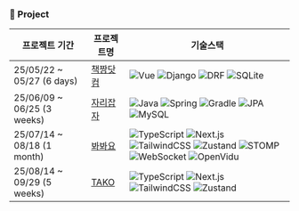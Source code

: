 ### 📁 Project

| 프로젝트 기간 | 프로젝트명 | 기술스택 |
| -------------- | ---------- | -------- |
| 25/05/22 ~ 05/27 (6 days) | [책짱닷컴](https://github.com/Jodndud/ai-library-community-bookjjang.com-) | ![Vue](https://img.shields.io/badge/Vue-3.x-4FC08D?logo=vue.js&logoColor=white) ![Django](https://img.shields.io/badge/Django-4.x-092E20?logo=django&logoColor=white) ![DRF](https://img.shields.io/badge/DRF-3.x-red?logo=django&logoColor=white) ![SQLite](https://img.shields.io/badge/SQLite-3-003B57?logo=sqlite&logoColor=white) |
| 25/06/09 ~ 06/25 (3 weeks) | [자리잡자](https://github.com/Jodndud/businessArea_backend) | ![Java](https://img.shields.io/badge/Java-17-007396?logo=openjdk&logoColor=white) ![Spring](https://img.shields.io/badge/Spring_Boot-3.x-6DB33F?logo=spring&logoColor=white) ![Gradle](https://img.shields.io/badge/Gradle-8.x-02303A?logo=gradle&logoColor=white) ![JPA](https://img.shields.io/badge/Spring_Data_JPA-3.x-6DB33F?logo=spring&logoColor=white) ![MySQL](https://img.shields.io/badge/MySQL-8.0-4479A1?logo=mysql&logoColor=white) |
| 25/07/14 ~ 08/18 (1 month) | [봐봐요](https://github.com/Jodndud/bwabwayo) | ![TypeScript](https://img.shields.io/badge/TypeScript-5.x-3178C6?logo=typescript&logoColor=white) ![Next.js](https://img.shields.io/badge/Next.js-14-000000?logo=nextdotjs&logoColor=white) ![TailwindCSS](https://img.shields.io/badge/Tailwind_CSS-3.x-06B6D4?logo=tailwindcss&logoColor=white) ![Zustand](https://img.shields.io/badge/Zustand-State_Management-FF6F61?logo=react&logoColor=white) ![STOMP](https://img.shields.io/badge/STOMP-Protocol-FF8000?logo=stomp&logoColor=white) ![WebSocket](https://img.shields.io/badge/WebSocket-RealTime-010101?logo=socket.io&logoColor=white) ![OpenVidu](https://img.shields.io/badge/OpenVidu-Video_Conference-3333FF?logo=webrtc&logoColor=white)
| 25/08/14 ~ 09/29 (5 weeks) | [TAKO](https://github.com/Jodndud/tako-) | ![TypeScript](https://img.shields.io/badge/TypeScript-5.x-3178C6?logo=typescript&logoColor=white) ![Next.js](https://img.shields.io/badge/Next.js-14-000000?logo=nextdotjs&logoColor=white) ![TailwindCSS](https://img.shields.io/badge/Tailwind_CSS-3.x-06B6D4?logo=tailwindcss&logoColor=white) ![Zustand](https://img.shields.io/badge/Zustand-State_Management-FF6F61?logo=react&logoColor=white)
